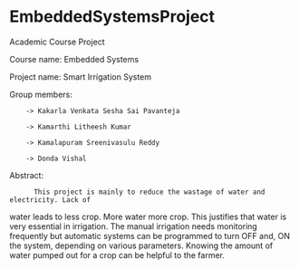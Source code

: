 # EmbeddedSystemsProject

Academic Course Project

Course name: Embedded Systems

Project name: Smart Irrigation System

Group members:

        -> Kakarla Venkata Sesha Sai Pavanteja

        -> Kamarthi Litheesh Kumar

        -> Kamalapuram Sreenivasulu Reddy

        -> Donda Vishal
        
Abstract: 
          
          This project is mainly to reduce the wastage of water and electricity. Lack of 
water leads to less crop. More water more crop. This justifies that water is very 
essential in irrigation. The manual irrigation needs monitoring frequently but 
automatic systems can be programmed to turn OFF and, ON the system,
depending on various parameters. Knowing the amount of water pumped out 
for a crop can be helpful to the farmer.
